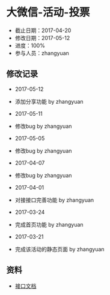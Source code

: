 # 大微信-活动-投票 
- 截止日期：2017-04-20
- 修改日期：2017-05-12 
- 进度：100%  
- 参与人员：zhangyuan 

## 修改记录
- 2017-05-12
* 添加分享功能 by zhangyuan

- 2017-05-11
* 修改bug by zhangyuan

- 2017-05-05
* 修改bug by zhangyuan

- 2017-04-07
 * 修改bug by zhangyuan

- 2017-04-01
 * 对接接口完善功能 by zhangyuan
 
- 2017-03-24
 * 完成首页功能 by zhangyuan
 
- 2017-03-21
 * 完成该活动的静态页面 by zhangyuan

## 资料
- [接口文档](http://www.doyoteam.com/chinapostwxyx/api/help.do)




